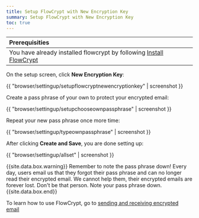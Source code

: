 ```yaml
---
title: Setup FlowCrypt with New Encryption Key
summary: Setup FlowCrypt with New Encryption Key
toc: true
---
```


| Prerequisities
|:---
| You have already installed flowcrypt by following [Install FlowCrypt](install.html)

On the setup screen, click **New Encryption Key**:

{{ "browser/settingup/setupflowcryptnewencryptionkey" | screenshot }}

Create a pass phrase of your own to protect your encrypted email:

{{ "browser/settingup/setupchooseownpassphrase" | screenshot }}

Repeat your new pass phrase once more time:


{{ "browser/settingup/typeownpassphrase" | screenshot }}

After clicking **Create and Save**, you are done setting up:

{{ "browser/settingup/allset" | screenshot }}

{{site.data.box.warning}}
Remember to note the pass phrase down! Every day, users email us that they forgot their pass phrase and can no longer read their encrypted email. We cannot help them, their encrypted emails are forever lost. Don't be that person. Note your pass phrase down.
{{site.data.box.end}}

To learn how to use FlowCrypt, go to [sending and receiving encrypted email](../send-and-receive/index.html)
